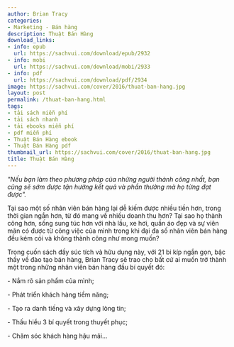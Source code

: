 ```yaml
---
author: Brian Tracy
categories:
- Marketing - Bán hàng
description: Thuật Bán Hàng
download_links:
- info: epub
  url: https://sachvui.com/download/epub/2932
- info: mobi
  url: https://sachvui.com/download/mobi/2933
- info: pdf
  url: https://sachvui.com/download/pdf/2934
image: https://sachvui.com/cover/2016/thuat-ban-hang.jpg
layout: post
permalink: /thuat-ban-hang.html
tags:
- tải sách miễn phí
- tải sách nhanh
- tải ebooks miễn phí
- pdf miễn phí
- Thuật Bán Hàng ebook
- Thuật Bán Hàng pdf
thumbnail_url: https://sachvui.com/cover/2016/thuat-ban-hang.jpg
title: Thuật Bán Hàng
---
```


 <div class="item-desc text-justify"> <p><em>"Nếu bạn làm theo phương pháp của những người thành công nhất, bạn cũng sẽ sớm được tận hưởng kết quả và phần thưởng mà họ từng đạt được".</em></p><p>Tại sao một số nhân viên bán hàng lại dễ kiếm được nhiều tiền hơn, trong thời gian ngắn hơn, từ đó mang về nhiều doanh thu hơn? Tại sao họ thành công hơn, sống sung túc hơn với nhà lầu, xe hơi, quần áo đẹp và sự viên mãn có được từ công việc của mình trong khi đại đa số nhân viên bán hàng đều kém cỏi và không thành công như mong muốn?</p><p>Trong cuốn sách đầy súc tích và hữu dụng này, với 21 bi kíp ngắn gọn, bậc thầy về đào tạo bán hàng, Brian Tracy sẽ trao cho bất cứ ai muốn trở thành một trong những nhân viên bán hàng đầu bí quyết đó:</p><p>- Nắm rõ sản phẩm của mình;</p><p>- Phát triển khách hàng tiềm năng;</p><p>- Tạo ra danh tiếng và xây dựng lòng tin;</p><p>- Thấu hiểu 3 bí quyết trong thuyết phục;</p><p>- Chăm sóc khách hàng hậu mãi...</p> </div>
